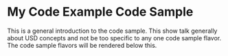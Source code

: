 # My Code Example Code Sample

This is a general introduction to the code sample. This show talk generally about USD concepts and not be too specific to any one code sample flavor. The code sample flavors will be rendered below this.
